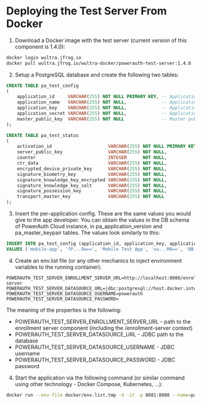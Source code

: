 # Deploying the Test Server From Docker

1. Download a Docker image with the test server (current version of this component is 1.4.0):

```sh
docker login wultra.jfrog.io
docker pull wultra.jfrog.io/wultra-docker/powerauth-test-server:1.4.0
```

2. Setup a PostgreSQL database and create the following two tables:

```sql
CREATE TABLE pa_test_config
(
    application_id     VARCHAR(255) NOT NULL PRIMARY KEY, -- Application identifier
    application_name   VARCHAR(255) NOT NULL,             -- Application name
    application_key    VARCHAR(255) NOT NULL,             -- Application key
    application_secret VARCHAR(255) NOT NULL,             -- Application secret
    master_public_key  VARCHAR(255) NOT NULL              -- Master public key in Base64 format
);

CREATE TABLE pa_test_status
(
    activation_id                     VARCHAR(255) NOT NULL PRIMARY KEY, -- Activation identifier
    server_public_key                 VARCHAR(255) NOT NULL,             -- Server public key in Base64 format
    counter                           INTEGER      NOT NULL,             -- Numeric counter
    ctr_data                          VARCHAR(255) NOT NULL,             -- Hashed counter data
    encrypted_device_private_key      VARCHAR(255) NOT NULL,             -- Encrypted device private key in Base64 format
    signature_biometry_key            VARCHAR(255) NOT NULL,             -- Signature biometry key in Base64 format
    signature_knowledge_key_encrypted VARCHAR(255) NOT NULL,             -- Encrypted signature knowledge key in Base64 format
    signature_knowledge_key_salt      VARCHAR(255) NOT NULL,             -- Signature knowledge key in Base64 format
    signature_possession_key          VARCHAR(255) NOT NULL,             -- Signature possession key in Base64 format
    transport_master_key              VARCHAR(255) NOT NULL              -- Transport master key in Base64 format
);
```

3. Insert the per-application config. These are the same values you would give to the app developer. You can obtain the values in the DB schema of PowerAuth Cloud instance, in pa_application_version and pa_master_keypair tables. The values look similarly to this:

```sql
INSERT INTO pa_test_config (application_id, application_key, application_name, application_secret, master_public_key)
VALUES ('mobile-app', 'fP...Ow==', 'Mobile Test App', 'va...MA==', 'BB...0M=');
```

4. Create an env.list file (or any other mechanics to inject environment variables to the running container):

```
POWERAUTH_TEST_SERVER_ENROLLMENT_SERVER_URL=http://localhost:8080/enrollment-server
POWERAUTH_TEST_SERVER_DATASOURCE_URL=jdbc:postgresql://host.docker.internal:5432/powerauth
POWERAUTH_TEST_SERVER_DATASOURCE_USERNAME=powerauth
POWERAUTH_TEST_SERVER_DATASOURCE_PASSWORD=
```

The meaning of the properties is the following:

- POWERAUTH_TEST_SERVER_ENROLLMENT_SERVER_URL - path to the enrollment server component (including the /enrollment-server context)
- POWERAUTH_TEST_SERVER_DATASOURCE_URL - JDBC path to the database
- POWERAUTH_TEST_SERVER_DATASOURCE_USERNAME - JDBC username
- POWERAUTH_TEST_SERVER_DATASOURCE_PASSWORD - JDBC password

4. Start the application via the following command (or similar command using other technology - Docker Compose, Kubernetes, ...):

```sh
docker run --env-file docker/env.list.tmp -d -it -p 8081:8080 --name=pas-cloud-test powerauth-test-server:1.4.0
```
